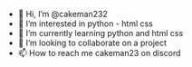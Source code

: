 - 👋 Hi, I’m @cakeman232
- 👀 I’m interested in python - html css
- 🌱 I’m currently learning python and html css
- 💞️ I’m looking to collaborate on a project
- 📫 How to reach me cakeman23 on discord

<!---
cakeman232/cakeman232 is a ✨ special ✨ repository because its `README.md` (this file) appears on your GitHub profile.
You can click the Preview link to take a look at your changes.
--->
